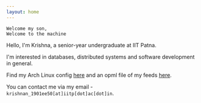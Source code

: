 ```yaml
---
layout: home
---
```


```
Welcome my son,
Welcome to the machine
```

Hello, I'm Krishna, a senior-year undergraduate at IIT Patna.

I'm interested in databases, distributed systems and software development in general.

Find my Arch Linux config [here](https://github.com/lordlabuckdas/dotfiles) and an opml file of my feeds [here](https://github.com/lordlabuckdas/lordlabuckdas.github.io/raw/main/feeds.opml).

You can contact me via my email - `krishnan_1901ee50[at]iitp[dot]ac[dot]in`.

